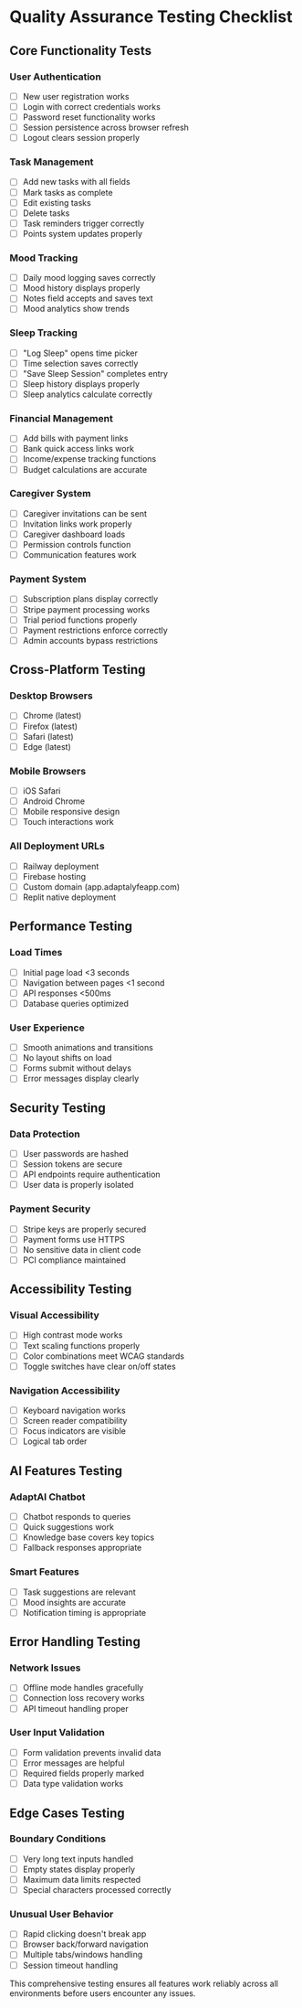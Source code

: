# Quality Assurance Testing Checklist

## Core Functionality Tests

### User Authentication
- [ ] New user registration works
- [ ] Login with correct credentials works
- [ ] Password reset functionality works
- [ ] Session persistence across browser refresh
- [ ] Logout clears session properly

### Task Management
- [ ] Add new tasks with all fields
- [ ] Mark tasks as complete
- [ ] Edit existing tasks
- [ ] Delete tasks
- [ ] Task reminders trigger correctly
- [ ] Points system updates properly

### Mood Tracking
- [ ] Daily mood logging saves correctly
- [ ] Mood history displays properly
- [ ] Notes field accepts and saves text
- [ ] Mood analytics show trends

### Sleep Tracking
- [ ] "Log Sleep" opens time picker
- [ ] Time selection saves correctly
- [ ] "Save Sleep Session" completes entry
- [ ] Sleep history displays properly
- [ ] Sleep analytics calculate correctly

### Financial Management
- [ ] Add bills with payment links
- [ ] Bank quick access links work
- [ ] Income/expense tracking functions
- [ ] Budget calculations are accurate

### Caregiver System
- [ ] Caregiver invitations can be sent
- [ ] Invitation links work properly
- [ ] Caregiver dashboard loads
- [ ] Permission controls function
- [ ] Communication features work

### Payment System
- [ ] Subscription plans display correctly
- [ ] Stripe payment processing works
- [ ] Trial period functions properly
- [ ] Payment restrictions enforce correctly
- [ ] Admin accounts bypass restrictions

## Cross-Platform Testing

### Desktop Browsers
- [ ] Chrome (latest)
- [ ] Firefox (latest)
- [ ] Safari (latest)
- [ ] Edge (latest)

### Mobile Browsers
- [ ] iOS Safari
- [ ] Android Chrome
- [ ] Mobile responsive design
- [ ] Touch interactions work

### All Deployment URLs
- [ ] Railway deployment
- [ ] Firebase hosting
- [ ] Custom domain (app.adaptalyfeapp.com)
- [ ] Replit native deployment

## Performance Testing

### Load Times
- [ ] Initial page load <3 seconds
- [ ] Navigation between pages <1 second
- [ ] API responses <500ms
- [ ] Database queries optimized

### User Experience
- [ ] Smooth animations and transitions
- [ ] No layout shifts on load
- [ ] Forms submit without delays
- [ ] Error messages display clearly

## Security Testing

### Data Protection
- [ ] User passwords are hashed
- [ ] Session tokens are secure
- [ ] API endpoints require authentication
- [ ] User data is properly isolated

### Payment Security
- [ ] Stripe keys are properly secured
- [ ] Payment forms use HTTPS
- [ ] No sensitive data in client code
- [ ] PCI compliance maintained

## Accessibility Testing

### Visual Accessibility
- [ ] High contrast mode works
- [ ] Text scaling functions properly
- [ ] Color combinations meet WCAG standards
- [ ] Toggle switches have clear on/off states

### Navigation Accessibility
- [ ] Keyboard navigation works
- [ ] Screen reader compatibility
- [ ] Focus indicators are visible
- [ ] Logical tab order

## AI Features Testing

### AdaptAI Chatbot
- [ ] Chatbot responds to queries
- [ ] Quick suggestions work
- [ ] Knowledge base covers key topics
- [ ] Fallback responses appropriate

### Smart Features
- [ ] Task suggestions are relevant
- [ ] Mood insights are accurate
- [ ] Notification timing is appropriate

## Error Handling Testing

### Network Issues
- [ ] Offline mode handles gracefully
- [ ] Connection loss recovery works
- [ ] API timeout handling proper

### User Input Validation
- [ ] Form validation prevents invalid data
- [ ] Error messages are helpful
- [ ] Required fields properly marked
- [ ] Data type validation works

## Edge Cases Testing

### Boundary Conditions
- [ ] Very long text inputs handled
- [ ] Empty states display properly
- [ ] Maximum data limits respected
- [ ] Special characters processed correctly

### Unusual User Behavior
- [ ] Rapid clicking doesn't break app
- [ ] Browser back/forward navigation
- [ ] Multiple tabs/windows handling
- [ ] Session timeout handling

This comprehensive testing ensures all features work reliably across all environments before users encounter any issues.